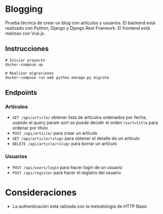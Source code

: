 # Blogging

Prueba técnica de crear un blog con artículos y usuarios. El backend está realizado con Python, Django y Django Rest
Frameork. El frontend está realizao con Vue.js.

## Instrucciones

```shell
# Iniciar proyecto
docker-compose up

# Realizar migraciones
docker-compose run web python manage.py migrate
```

## Endpoints

### Artículos

- `GET /api/article/` obtener lista de artículos ordenados por fecha, usando el query param sort se puede decidir el
  orden `?sort=title` para ordenar por título
- `POST /api/article/` para crear un artículo
- `GET /api/article/<slug>` para obtener el detalle de un artículo
- `DELETE /api/article/<slug>` para borrar un artículo

### Usuarios

- `POST /api/users/login` para hacer login de un usuario
- `POST /api/register` para hacer el registro del usuario

# Consideraciones

- La authenticación está ralizada con la metodología de HTTP Basic